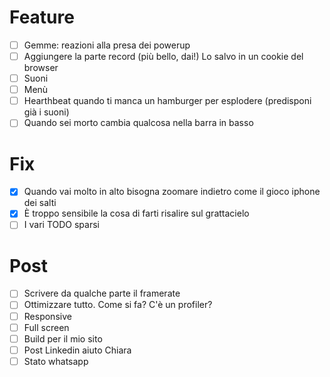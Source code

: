 # Feature
- [ ] Gemme: reazioni alla presa dei powerup
- [ ] Aggiungere la parte record (più bello, dai!) Lo salvo in un cookie del browser
- [ ] Suoni
- [ ] Menù
- [ ] Hearthbeat quando ti manca un hamburger per esplodere (predisponi già i suoni)
- [ ] Quando sei morto cambia qualcosa nella barra in basso

# Fix
- [x] Quando vai molto in alto bisogna zoomare indietro come il gioco iphone dei salti
- [x] È troppo sensibile la cosa di farti risalire sul grattacielo
- [ ] I vari TODO sparsi

# Post
- [ ] Scrivere da qualche parte il framerate
- [ ] Ottimizzare tutto. Come si fa? C'è un profiler?
- [ ] Responsive
- [ ] Full screen
- [ ] Build per il mio sito
- [ ] Post Linkedin aiuto Chiara
- [ ] Stato whatsapp